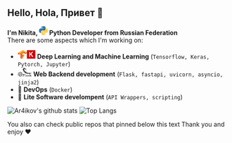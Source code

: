 ## Hello, Hola, Привет 👋

**I'm Nikita, <img src="/svg/python-color.svg" width=20 height=20> Python Developer from Russian Federation**<br>
There are some aspects which I'm working on:

* <img src="/svg/tensorflow-color.svg" width=20 height=20><img src="/svg/keras-color.svg" width=20 height=20> **Deep Learning and Machine Learning** (`Tensorflow, Keras, Pytorch, Jupyter`)
* 🌐<img src="/svg/flask-color.svg" width=20 height=20> **Web Backend development** (`Flask, fastapi, uvicorn, asyncio, jinja2`)
* 🐳 **DevOps** (`Docker`)
* 🧻 **Lite Software develompent** (`API Wrappers, scripting`)

![Ar4ikov's github stats](https://github-readme-stats.vercel.app/api?username=Ar4ikov&hide=contribs&count_private=true&show_icons=true&theme=gruvbox&hide_border=true&include_all_commits=true&hide_title=true&bg_color=45,17b2e3,1363b6&text_color=ffffff&icon_color=ffffff)
![Top Langs](https://github-readme-stats.vercel.app/api/top-langs/?username=Ar4ikov&layout=compact&theme=gruvbox&hide_border=truehide_title=true&bg_color=45,17b2e3,1363b6&text_color=ffffff&icon_color=ffffff&title_color=ffffff&font_size=20)

You also can check public repos that pinned below this text
Thank you and enjoy ❤️
